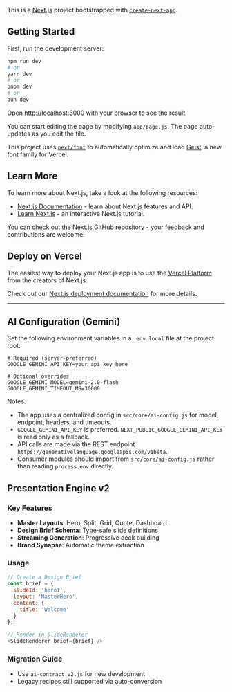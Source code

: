 This is a [Next.js](https://nextjs.org) project bootstrapped with [`create-next-app`](https://github.com/vercel/next.js/tree/canary/packages/create-next-app).

## Getting Started

First, run the development server:

```bash
npm run dev
# or
yarn dev
# or
pnpm dev
# or
bun dev
```

Open [http://localhost:3000](http://localhost:3000) with your browser to see the result.

You can start editing the page by modifying `app/page.js`. The page auto-updates as you edit the file.

This project uses [`next/font`](https://nextjs.org/docs/app/building-your-application/optimizing/fonts) to automatically optimize and load [Geist](https://vercel.com/font), a new font family for Vercel.

## Learn More

To learn more about Next.js, take a look at the following resources:

- [Next.js Documentation](https://nextjs.org/docs) - learn about Next.js features and API.
- [Learn Next.js](https://nextjs.org/learn) - an interactive Next.js tutorial.

You can check out [the Next.js GitHub repository](https://github.com/vercel/next.js) - your feedback and contributions are welcome!

## Deploy on Vercel

The easiest way to deploy your Next.js app is to use the [Vercel Platform](https://vercel.com/new?utm_medium=default-template&filter=next.js&utm_source=create-next-app&utm_campaign=create-next-app-readme) from the creators of Next.js.

Check out our [Next.js deployment documentation](https://nextjs.org/docs/app/building-your-application/deploying) for more details.

---

## AI Configuration (Gemini)

Set the following environment variables in a `.env.local` file at the project root:

```
# Required (server-preferred)
GOOGLE_GEMINI_API_KEY=your_api_key_here

# Optional overrides
GOOGLE_GEMINI_MODEL=gemini-2.0-flash
GOOGLE_GEMINI_TIMEOUT_MS=30000
```

Notes:

- The app uses a centralized config in `src/core/ai-config.js` for model, endpoint, headers, and timeouts.
- `GOOGLE_GEMINI_API_KEY` is preferred. `NEXT_PUBLIC_GOOGLE_GEMINI_API_KEY` is read only as a fallback.
- API calls are made via the REST endpoint `https://generativelanguage.googleapis.com/v1beta`.
- Consumer modules should import from `src/core/ai-config.js` rather than reading `process.env` directly.

## Presentation Engine v2

### Key Features
- **Master Layouts**: Hero, Split, Grid, Quote, Dashboard
- **Design Brief Schema**: Type-safe slide definitions
- **Streaming Generation**: Progressive deck building
- **Brand Synapse**: Automatic theme extraction

### Usage
```javascript
// Create a Design Brief
const brief = {
  slideId: 'hero1',
  layout: 'MasterHero',
  content: {
    title: 'Welcome'
  }
};

// Render in SlideRenderer
<SlideRenderer brief={brief} />
```

### Migration Guide
- Use `ai-contract.v2.js` for new development
- Legacy recipes still supported via auto-conversion
